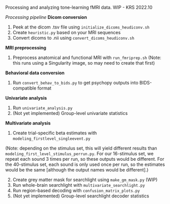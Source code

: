 Processing and analyzing tone-learning fMRI data. WIP - KRS 2022.10

*Processing pipeline*
**Dicom conversion**
1. Peek at the dicom .tsv file  using `initialize_dicoms_heudiconv.sh`
2. Create `heuristic.py` based on your MRI sequences
3. Convert dicoms to .nii using `convert_dicoms_heudiconv.sh`

**MRI preprocessing**
1. Preprocess anatomical and functional MRI with `run_fmriprep.sh` 
(Note: this runs using a Singularity image, so may need to create that first)

**Behavioral data conversion**
1. Run `convert_behav_to_bids.py` to get psychopy outputs into BIDS-compatible format

**Univariate analysis**
1. Run `univariate_analysis.py`
2. (Not yet implemented) Group-level univariate statistics

**Multivariate analysis**
1. Create trial-specific beta estimates with `modeling_firstlevel_singleevent.py` 

(Note: depending on the stimulus set, this will yield different results than `modeling_first_level_stimulus_perrun.py`. 
For our 16-stimulus set, we repeat each sound 3 times per run, so these outputs would be different. 
For the 40-stimulus set, each sound is only used once per run, so the estimates would be the same 
 [although the output names would be different].)

2. Create grey matter mask for searchlight using `make_gm_mask.py` (WIP)
3. Run whole-brain searchlight with `multivariate_searchlight.py`
4. Run region-based decoding with `confusion_matrix_plots.py`
5. (Not yet implemented) Group-level searchlight decoder statistics
